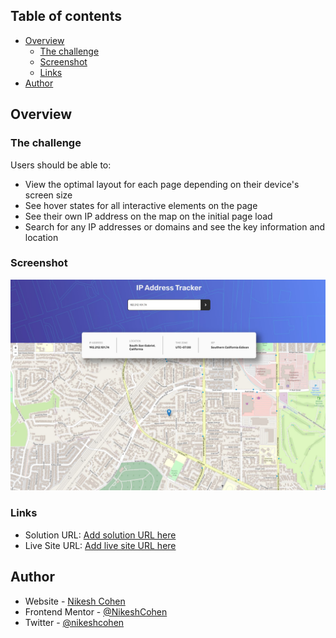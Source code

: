 ## Table of contents

- [Overview](#overview)
  - [The challenge](#the-challenge)
  - [Screenshot](#screenshot)
  - [Links](#links)
- [Author](#author)

## Overview

### The challenge

Users should be able to:

- View the optimal layout for each page depending on their device's screen size
- See hover states for all interactive elements on the page
- See their own IP address on the map on the initial page load
- Search for any IP addresses or domains and see the key information and location

### Screenshot

![](/design/active.jpg)

### Links

- Solution URL: [Add solution URL here](https://github.com/NikeshCohen/IP-Locator)
- Live Site URL: [Add live site URL here](https://iptracker-nc.netlify.app/)

## Author

- Website - [Nikesh Cohen](https://www.your-site.com)
- Frontend Mentor - [@NikeshCohen](https://www.frontendmentor.io/profile/yourusername)
- Twitter - [@nikeshcohen](https://www.twitter.com/nikeshcohen)
